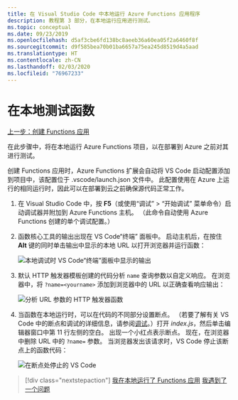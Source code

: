 ```yaml
---
title: 在 Visual Studio Code 中本地运行 Azure Functions 应用程序
description: 教程第 3 部分，在本地运行应用进行测试。
ms.topic: conceptual
ms.date: 09/23/2019
ms.openlocfilehash: d5af3cbe6fd138bc8aeeb36a60ea05f2a6460f8f
ms.sourcegitcommit: d9f585bea70b01ba6657a75ea245d8519d4a5aad
ms.translationtype: HT
ms.contentlocale: zh-CN
ms.lasthandoff: 02/03/2020
ms.locfileid: "76967233"
---
```

# <a name="test-the-function-locally"></a>在本地测试函数

[上一步：创建 Functions 应用](tutorial-vscode-serverless-node-02.md)

在此步骤中，将在本地运行 Azure Functions 项目，以在部署到 Azure 之前对其进行测试。

创建 Functions 应用时，Azure Functions 扩展会自动将 VS Code 启动配置添加到项目中，该配置位于 .vscode/launch.json  文件中。 此配置使用在 Azure 上运行的相同运行时，因此可以在部署到云之前确保源代码正常工作。

1. 在 Visual Studio Code 中，按 **F5**（或使用“调试”   > “开始调试”  菜单命令）启动调试器并附加到 Azure Functions 主机。 （此命令自动使用 Azure Functions 创建的单个调试配置。）

1. 函数核心工具的输出出现在 VS Code“终端”  面板中。 启动主机后，在按住 **Alt** 键的同时单击输出中显示的本地 URL 以打开浏览器并运行函数：

    ![本地调试时 VS Code“终端”面板中显示的输出](media/functions-extension/local-test-output.png)

1. 默认 HTTP 触发器模板创建的代码分析 `name` 查询参数以自定义响应。 在浏览器中，将 `?name=<yourname>` 添加到浏览器中的 URL 以正确查看响应输出：

    ![分析 URL 参数的 HTTP 触发器函数](media/functions-extension/local-test-browser.png)

1. 当函数在本地运行时，可以在代码的不同部分设置断点。 （若要了解有关 VS Code 中的断点和调试的详细信息，请参阅[调试](https://code.visualstudio.com/docs/editor/debugging)。）打开 *index.js*，然后单击编辑器窗口中第 11 行左侧的空白。 出现一个小红点表示断点。 现在，在浏览器中删除 URL 中的 `?name=` 参数。 当浏览器发出该请求时，VS Code 停止该断点上的函数代码：

    ![在断点处停止的 VS Code](media/functions-extension/debugging-breakpoint.png)

> [!div class="nextstepaction"]
> [我在本地运行了 Functions 应用](tutorial-vscode-serverless-node-04.md) [我遇到了一个问题](https://www.research.net/r/PWZWZ52?tutorial=node-deployment-azurefunctions&step=run-app)
